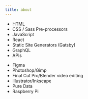 ```yaml
---
title: about
---
```


* HTML
* CSS / Sass Pre-processors
* JavaScript
* React
* Static Site Generators (Gatsby)
* GraphQL
* APIs

+ Figma
+ Photoshop/Gimp
+ Final Cut Pro/Blender video editing
+ Illustrator/Inkscape
+ Pure Data
+ Raspberry Pi